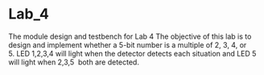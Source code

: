 # Lab_4
The module design and testbench for Lab 4
The objective of this lab is to design and implement whether a 5-bit number is a multiple of 2, 3, 4, or 5. LED 1,2,3,4 will light when the detector detects each situation and LED 5 will light when 2,3,5  both are detected.
